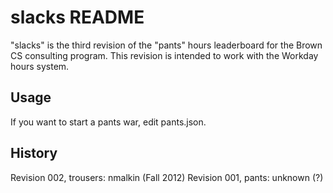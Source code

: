 slacks README
=============
"slacks" is the third revision of the "pants" hours leaderboard for the Brown
CS consulting program. This revision is intended to work with the Workday hours
system.

Usage
-----
If you want to start a pants war, edit pants.json.

History
-------
Revision 002, trousers: nmalkin (Fall 2012)
Revision 001, pants: unknown (?)

